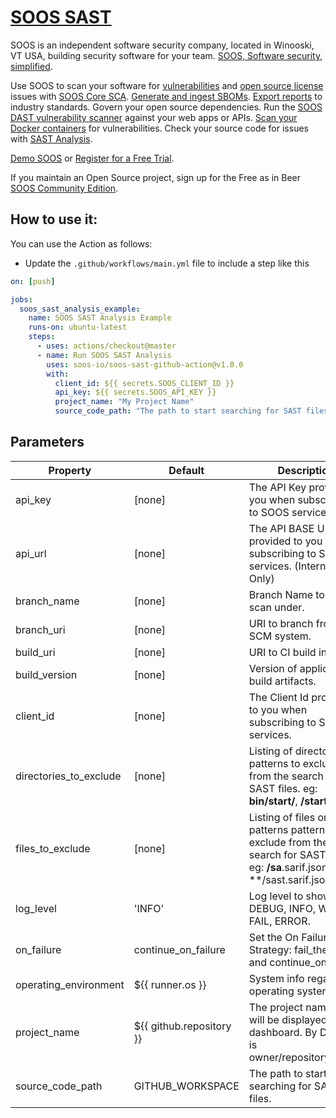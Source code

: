 # [SOOS SAST](https://soos.io/products/sast)

SOOS is an independent software security company, located in Winooski, VT USA, building security software for your team. [SOOS, Software security, simplified](https://soos.io).

Use SOOS to scan your software for [vulnerabilities](https://app.soos.io/research/vulnerabilities) and [open source license](https://app.soos.io/research/licenses) issues with [SOOS Core SCA](https://soos.io/products/sca). [Generate and ingest SBOMs](https://soos.io/products/sbom-manager). [Export reports](https://kb.soos.io/help/soos-reports-for-export) to industry standards. Govern your open source dependencies. Run the [SOOS DAST vulnerability scanner](https://soos.io/products/dast) against your web apps or APIs. [Scan your Docker containers](https://soos.io/products/containers) for vulnerabilities. Check your source code for issues with [SAST Analysis](https://soos.io/products/sast).

[Demo SOOS](https://app.soos.io/demo) or [Register for a Free Trial](https://app.soos.io/register).

If you maintain an Open Source project, sign up for the Free as in Beer [SOOS Community Edition](https://soos.io/products/community-edition).

## How to use it:

You can use the Action as follows:

- Update the `.github/workflows/main.yml` file to include a step like this
``` yaml
on: [push]

jobs:
  soos_sast_analysis_example:
    name: SOOS SAST Analysis Example
    runs-on: ubuntu-latest
    steps:
      - uses: actions/checkout@master
      - name: Run SOOS SAST Analysis
        uses: soos-io/soos-sast-github-action@v1.0.0
        with:
          client_id: ${{ secrets.SOOS_CLIENT_ID }}
          api_key: ${{ secrets.SOOS_API_KEY }}
          project_name: "My Project Name"
          source_code_path: "The path to start searching for SAST files."

```

## Parameters

| Property               | Default                      | Description                                                                                                                  |
|------------------------|------------------------------|------------------------------------------------------------------------------------------------------------------------------|
| api_key                | [none]                       | The API Key provided to you when subscribing to SOOS services.                                                               |
| api_url                | [none]                       | The API BASE URI provided to you when subscribing to SOOS services.  (Internal Use Only)                                     |
| branch_name            | [none]                       | Branch Name to create scan under.                                                                                            |
| branch_uri             | [none]                       | URI to branch from SCM system.                                                                                               |
| build_uri              | [none]                       | URI to CI build info.                                                                                                        |
| build_version          | [none]                       | Version of application build artifacts.                                                                                      |
| client_id              | [none]                       | The Client Id provided to you when subscribing to SOOS services.                                                             |
| directories_to_exclude | [none]                       | Listing of directories or patterns to exclude from the search for SAST files. eg: **bin/start/**, **/start/**                |
| files_to_exclude       | [none]                       | Listing of files or patterns patterns to exclude from the search for SAST files. eg: **/sa**.sarif.json/, **/sast.sarif.json |
| log_level              | 'INFO'                       | Log level to show: DEBUG, INFO, WARN, FAIL, ERROR.                                                                           |
| on_failure             | continue_on_failure          | Set the On Failure Scan Strategy: fail_the_build, and continue_on_failure                                                    |
| operating_environment  | ${{ runner.os }}             | System info regarding operating system, etc.                                                                                 |
| project_name           | ${{ github.repository }}     | The project name that will be displayed on the dashboard. By Default is owner/repository_name.                               |
| source_code_path       | GITHUB_WORKSPACE             | The path to start searching for SAST files.                                                                                  |
